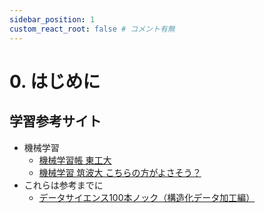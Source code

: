 ```yaml
---
sidebar_position: 1
custom_react_root: false # コメント有無
---
```


# 0. はじめに

## 学習参考サイト

- 機械学習
    - [機械学習帳 東工大](https://chokkan.github.io/mlnote/)
    - [機械学習 筑波大 こちらの方がよさそう？](https://ocw.tsukuba.ac.jp/course/systeminformation/machine_learning/)
- これらは参考までに
    - [データサイエンス100本ノック（構造化データ加工編）](https://github.com/The-Japan-DataScientist-Society/100knocks-preprocess)